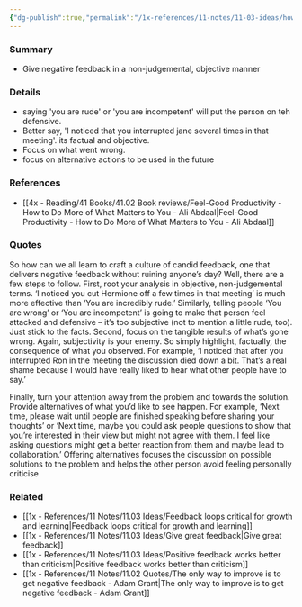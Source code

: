 ```yaml
---
{"dg-publish":true,"permalink":"/1x-references/11-notes/11-03-ideas/how-to-give-negative-feedback-objectively/","title":"How to give negative feedback objectively","created":"2024-04-10T19:59:03.871+03:00","updated":"2024-04-10T19:59:03.871+03:00"}
---
```



### Summary
- Give negative feedback in a non-judgemental, objective manner

### Details
- saying 'you are rude' or 'you are incompetent' will put the person on teh defensive.
- Better say, 'I noticed that you interrupted jane several times in that meeting'. its factual and objective.
- Focus on what went wrong.
- focus on alternative actions to be used in the future

### References
- [[4x - Reading/41 Books/41.02 Book reviews/Feel-Good Productivity - How to Do More of What Matters to You - Ali Abdaal\|Feel-Good Productivity - How to Do More of What Matters to You - Ali Abdaal]]

### Quotes
So how can we all learn to craft a culture of candid feedback, one
that delivers negative feedback without ruining anyone’s day? Well, there are a few steps to follow. First, root your analysis in objective, non-judgemental terms. ‘I noticed you cut Hermione off a few times in that meeting’ is much more effective than ‘You are incredibly rude.’ Similarly, telling people ‘You are wrong’ or ‘You are incompetent’ is going to make that person feel attacked and defensive – it’s too subjective (not to mention a little rude, too). Just stick to the facts. Second, focus on the tangible results of what’s gone wrong.
Again, subjectivity is your enemy. So simply highlight, factually, the consequence of what you observed. For example, ‘I noticed that after you interrupted Ron in the meeting the discussion died down a bit. That’s a real shame because I would have really liked to hear what other people have to say.’

Finally, turn your attention away from the problem and towards
the solution. Provide alternatives of what you’d like to see happen. For example, ‘Next time, please wait until people are finished speaking before sharing your thoughts’ or ‘Next time, maybe you could ask people questions to show that you’re interested in their view but might not agree with them. I feel like asking questions might get a better reaction from them and maybe lead to collaboration.’ Offering alternatives focuses the discussion on possible solutions to the problem and helps the other person avoid feeling personally criticise


### Related
- [[1x - References/11 Notes/11.03 Ideas/Feedback loops critical for growth and learning\|Feedback loops critical for growth and learning]]
- [[1x - References/11 Notes/11.03 Ideas/Give great feedback\|Give great feedback]]
- [[1x - References/11 Notes/11.03 Ideas/Positive feedback works better than criticism\|Positive feedback works better than criticism]]
- [[1x - References/11 Notes/11.02 Quotes/The only way to improve is to get negative feedback - Adam Grant\|The only way to improve is to get negative feedback - Adam Grant]]